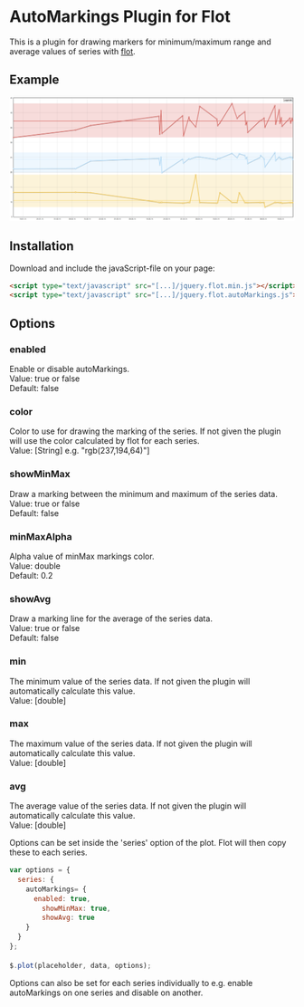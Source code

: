 AutoMarkings Plugin for Flot
=================
This is a plugin for drawing markers for minimum/maximum range and average values of series with [flot](http://code.google.com/p/flot/).

## Example ##
![Example](/resources/autoMarkings_example.png)

## Installation ##
Download and include the javaScript-file on your page:
```html
<script type="text/javascript" src="[...]/jquery.flot.min.js"></script>
<script type="text/javascript" src="[...]/jquery.flot.autoMarkings.js"></script>
```

## Options ##
### enabled ###
Enable or disable autoMarkings.  
Value: true or false  
Default: false
### color ###
Color to use for drawing the marking of the series. If not given the plugin will use the color calculated by flot for each series.  
Value: [String] e.g. "rgb(237,194,64)"]
### showMinMax ###
Draw a marking between the minimum and maximum of the series data.  
Value: true or false  
Default: false
### minMaxAlpha ###
Alpha value of minMax markings color.  
Value: double  
Default: 0.2
### showAvg ###
Draw a marking line for the average of the series data.  
Value: true or false  
Default: false
### min ###
The minimum value of the series data. If not given the plugin will automatically calculate this value.  
Value: [double]
### max ###
The maximum value of the series data. If not given the plugin will automatically calculate this value.  
Value: [double]
### avg ###
The average value of the series data. If not given the plugin will automatically calculate this value.  
Value: [double]

Options can be set inside the 'series' option of the plot. Flot will then copy these to each series.
```javascript
var options = {
  series: {
    autoMarkings= {
      enabled: true,
        showMinMax: true,
        showAvg: true
    }
  }
};

$.plot(placeholder, data, options);
```

Options can also be set for each series individually to e.g. enable autoMarkings on one series and disable on another. 
